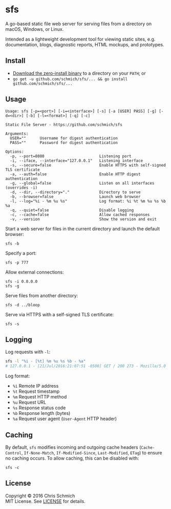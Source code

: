 # sfs

A go-based static file web server for serving files from a directory on macOS, Windows, or Linux.

Intended as a lightweight development tool for viewing static sites, e.g. documentation, blogs, diagnostic reports, HTML mockups, and prototypes.

## Install

- [Download the zero-install binary](https://github.com/schmich/sfs/releases) to a directory on your `PATH`; or
- `go get -u github.com/schmich/sfs/... && go install github.com/schmich/sfs/...`

## Usage

```
Usage: sfs [-p=<port>] [-i=<interface>] [-s] [-a [USER] PASS] [-g] [-d=<dir>] [-b] [-l=<format>] [-q] [-c]

Static File Server - https://github.com/schmich/sfs

Arguments:
  USER=""      Username for digest authentication
  PASS=""      Password for digest authentication

Options:
  -p, --port=8080                        Listening port
  -i, --iface, --interface="127.0.0.1"   Listening interface
  -s, --secure=false                     Enable HTTPS with self-signed TLS certificate
  -a, --auth=false                       Enable HTTP digest authentication
  -g, --global=false                     Listen on all interfaces (overrides -i)
  -d, --dir, --directory="."             Directory to serve
  -b, --browser=false                    Launch web browser
  -l, --log="%i - %m %u %s"              Log format: %i %t %m %u %s %b %a
  -q, --quiet=false                      Disable logging
  -c, --cache=false                      Allow cached responses
  -v, --version                          Show the version and exit
```

Start a web server for files in the current directory and launch the default browser:

```
sfs -b
```

Specify a port:

```
sfs -p 777
```

Allow external connections:

```
sfs -i 0.0.0.0
sfs -g
```

Serve files from another directory:

```
sfs -d ../bloop
```

Serve via HTTPS with a self-signed TLS certificate:

```
sfs -s
```

## Logging

Log requests with `-l`:

```bash
sfs -l "%i - [%t] %m %u %s %b - %a"
# 127.0.0.1 - [21/Jul/2016:21:07:51 -0500] GET / 200 273 - Mozilla/5.0 (Windows NT 10.0; WOW64) AppleWebKit/537.36 (KHTML, like Gecko) Chrome/51.0.2704.103 Safari/537.36
```

Log format:

- `%i` Remote IP address
- `%t` Request timestamp
- `%m` Request HTTP method
- `%u` Request URL
- `%s` Response status code
- `%b` Response length (bytes)
- `%a` Request user agent (`User-Agent` HTTP header)

## Caching

By default, `sfs` modifies incoming and outgoing cache headers (`Cache-Control`, `If-None-Match`, `If-Modified-Since`, `Last-Modified`, `ETag`) to ensure no caching occurs. To allow caching, this can be disabled with:

```
sfs -c
```

## License

Copyright &copy; 2016 Chris Schmich  
MIT License. See [LICENSE](LICENSE) for details.
